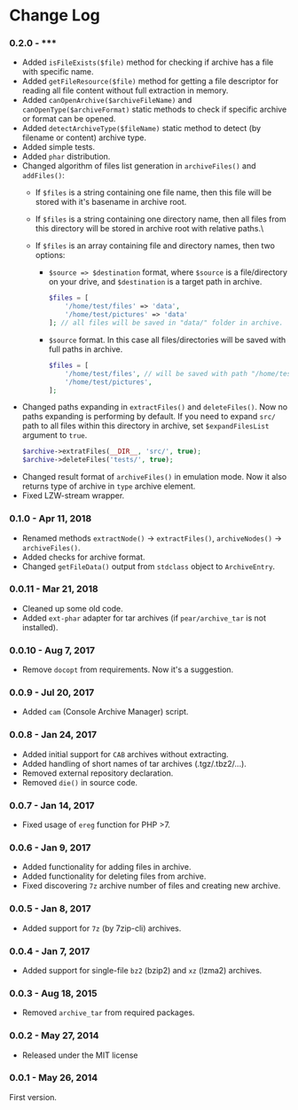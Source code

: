 # Change Log

### 0.2.0 - ***
* Added `isFileExists($file)` method for checking if archive has a file with specific name.
* Added `getFileResource($file)` method for getting a file descriptor for reading all file content without full extraction in memory.
* Added `canOpenArchive($archiveFileName)` and `canOpenType($archiveFormat)` static methods to check if specific archive or format can be opened.
* Added `detectArchiveType($fileName)` static method to detect (by filename or content) archive type. 
* Added simple tests.
* Added `phar` distribution.
* Changed algorithm of files list generation in `archiveFiles()` and `addFiles()`:
  - If `$files` is a string containing one file name, then this file will be stored with it's basename in archive root.
  - If `$files` is a string containing one directory name, then all files from this directory will be stored in archive root with relative paths.\
  - If `$files` is an array containing file and directory names, then two options:
      
    - `$source => $destination` format, where `$source` is a file/directory on your drive, and `$destination` is a target path in archive.
        ```php
        $files = [
            '/home/test/files' => 'data',
            '/home/test/pictures' => 'data'
        ]; // all files will be saved in "data/" folder in archive.
        ```
    - `$source` format. In this case all files/directories will be saved with full paths in archive.
        ```php
        $files = [
            '/home/test/files', // will be saved with path "/home/test/files" in archive
            '/home/test/pictures',
        ];
        ```
* Changed paths expanding in `extractFiles()` and `deleteFiles()`. Now no paths expanding is performing by default. If you need to expand `src/` path to all files within this directory in archive, set `$expandFilesList` argument to `true`.
    ```php
    $archive->extratFiles(__DIR__, 'src/', true);
    $archive->deleteFiles('tests/', true);
    ```
* Changed result format of `archiveFiles()` in emulation mode. Now it also returns type of archive in `type` archive element. 
* Fixed LZW-stream wrapper.        

### 0.1.0 - Apr 11, 2018
* Renamed methods `extractNode()` -> `extractFiles()`, `archiveNodes()` -> `archiveFiles()`. 
* Added checks for archive format. 
* Changed `getFileData()` output from `stdclass` object to `ArchiveEntry`.

### 0.0.11 - Mar 21, 2018
* Cleaned up some old code. 
* Added `ext-phar` adapter for tar archives (if `pear/archive_tar` is not installed).

### 0.0.10 - Aug 7, 2017
* Remove `docopt` from requirements. Now it's a suggestion.

### 0.0.9 - Jul 20, 2017
* Added `cam` (Console Archive Manager) script.

### 0.0.8 - Jan 24, 2017
* Added initial support for `CAB` archives without extracting. 
* Added handling of short names of tar archives (.tgz/.tbz2/...). 
* Removed external repository declaration. 
* Removed `die()` in source code.

### 0.0.7 - Jan 14, 2017
* Fixed usage of `ereg` function for PHP >7.

### 0.0.6 - Jan 9, 2017	
* Added functionality for adding files in archive. 
* Added functionality for deleting files from archive. 
* Fixed discovering `7z` archive number of files and creating new archive.

### 0.0.5 - Jan 8, 2017	
* Added support for `7z` (by 7zip-cli) archives.

### 0.0.4 - Jan 7, 2017	
* Added support for single-file `bz2` (bzip2) and `xz` (lzma2) archives.

### 0.0.3 - Aug 18, 2015	
* Removed `archive_tar` from required packages.

### 0.0.2 - May 27, 2014
* Released under the MIT license

### 0.0.1 - May 26, 2014
First version.